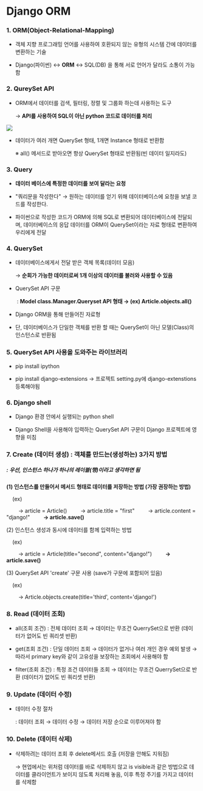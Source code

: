 # Django ORM

### 1. ORM(Object-Relational-Mapping)

- 객체 지향 프로그래밍 언어를 사용하여 호환되지 않는 유형의 시스템 간에 데이터를 변환하는 기술

- Django(파이썬) ↔ **ORM** ↔ SQL(DB)  을 통해 서로 언어가 달라도 소통이 가능함

### 2. QureySet API

- ORM에서 데이터를 검색, 필터링, 정렬 및 그룹화 하는데 사용하는 도구
  
  → **API를 사용하여 SQL이 아닌 python 코드로 데이터를 처리**

![](C:\Users\SSAFY\AppData\Roaming\marktext\images\2023-09-15-16-17-11-image.png)

- 데이터가 여러 개면 QuerySet 형태, 1개면 Instance 형태로 반환함
  
  ※ all() 메서드로 받아오면 항상 QuerySet 형태로 반환됨(빈 데이터 일지라도)

### 3. Query

- **데이터 베이스에 특정한 데이터를 보여 달라는 요청**

- "쿼리문을 작성한다" → 원하는 데이터를 얻기 위해 데이터베이스에 요청을 보낼 코드를 작성한다.

- 파이썬으로 작성한 코드가 ORM에 의해 SQL로 변환되어 데이터베이스에 전달되며, 데이터베이스의 응답 데이터를 ORM이 QuerySet이라는 자료 형태로 변환하여 우리에게 전달

### 4. QuerySet

- 데이터베이스에게서 전달 받은 객체 목록(데이터 모음)
  
  → **순회가 가능한 데이터로써 1개 이상의 데이터를 불러와 사용할 수 있음**

- QuerySet API 구문
  
   : **Model class.Manager.Queryset API 형태 → (ex) Article.objects.all()**

- Django ORM을 통해 만들어진 자료형

- 단, 데이터베이스가 단일한 객체를 반환 할 때는 QuerySet이 아닌 모델(Class)의 인스턴스로 반환됨

### 5. QuerySet API 사용을 도와주는 라이브러리

- pip install ipython

- pip install django-extensions → 프로젝트 setting.py에 django-extenstions 등록해야됨

### 6. Django shell

- Django 환경 안에서 실행되는 python shell

- Django Shell을 사용해야 입력하는 QuerySet API 구문이 Django 프로젝트에 영향을 미침

### 7. Create (데이터 생성) : 객체를 만드는(생성하는) 3가지 방법

##### : 우선, 인스턴스 하나가 하나의 레이블(행)이라고 생각하면 됨

**(1) 인스턴스를 만들어서 메서드 형태로 데이터를 저장하는 방법 (가장 권장하는 방법)**

    (ex)

        → article = Article() 
        → article.title = "first" 
        → article.content = "django!"
        **→ article.save()**

(2) 인스턴스 생성과 동시에 데이터를 함께 입력하는 방법

    (ex)

        → article = Article(title="second", content="django!")
        **→ article.save()**

(3) QuerySet API 'create' 구문 사용 (save가 구문에 포함되어 있음)

     (ex)

        → Article.objects.create(title='third', content='django!')

### 8. Read (데이터 조회)

- all(조회 조건) : 전체 데이터 조회
  → 데이터는 무조건 QuerrySet으로 반환 (데이터가 없어도 빈 쿼리셋 반환)



- get(조회 조건) : 단일 데이터 조회 
  → 데이터가 없거나 여러 개인 경우 예외 발생
  → 따라서 primary key와 같이 고유성을 보장하는 조회에서 사용해야 함
  

- filter(조회 조건) : 특정 조건 데이터들 조회 
  → 데이터는 무조건 QuerrySet으로 반환 (데이터가 없어도 빈 쿼리셋 반환)

### 9. Update (데이터 수정)

- 데이터 수정 절차
  
   : 데이터 조회 → 데이터 수정 → 데이터 저장 순으로 이루어져야 함

### 10. Delete (데이터 삭제)

- 삭제하려는 데이터 조회 후 delete메서드 호출 (저장을 안해도 지워짐)
  
  → 현업에서는 위처럼 데이터를 바로 삭제하지 않고 is visible과 같은 방법으로 데이터를 클라이언트가 보이지 않도록 처리해 놓음, 이후 특정 주기를 가지고 데이터를 삭제함


